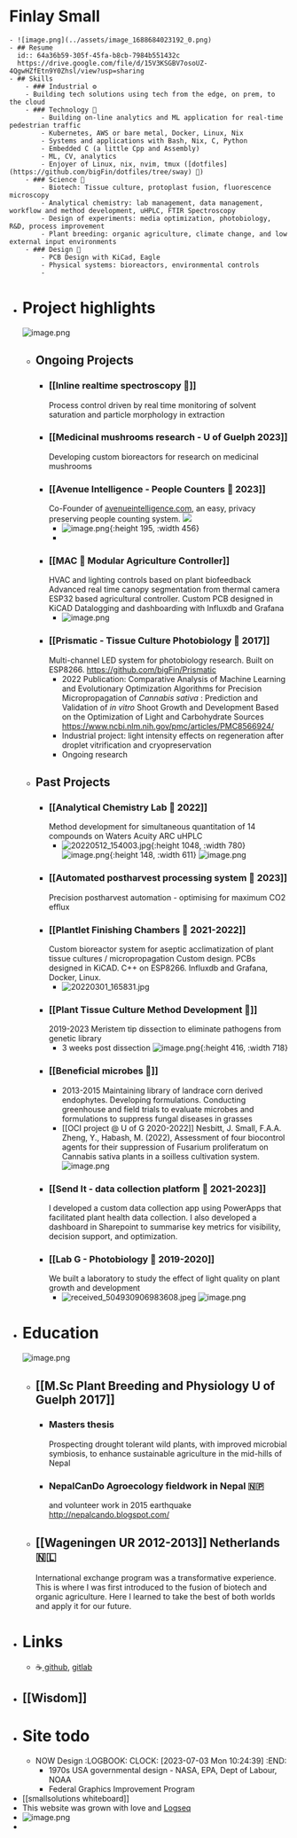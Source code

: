 # Finlay Small
	- ![image.png](../assets/image_1688684023192_0.png)
	- ## Resume
	  id:: 64a36b59-305f-45fa-b8cb-7984b551432c
	  https://drive.google.com/file/d/15V3KSGBV7osoUZ-4QgwHZfEtn9Y0Zhsl/view?usp=sharing
	- ## Skills
		- ### Industrial ⚙️
		- Building tech solutions using tech from the edge, on prem, to the cloud
		- ### Technology 🤖
			- Building on-line analytics and ML application for real-time pedestrian traffic
			- Kubernetes, AWS or bare metal, Docker, Linux, Nix
			- Systems and applications with Bash, Nix, C, Python
			- Embedded C (a little Cpp and Assembly)
			- ML, CV, analytics
			- Enjoyer of Linux, nix, nvim, tmux ([dotfiles](https://github.com/bigFin/dotfiles/tree/sway) 🐧)
		- ### Science 🔬
			- Biotech: Tissue culture, protoplast fusion, fluorescence microscopy
			- Analytical chemistry: lab management, data management, workflow and method development, uHPLC, FTIR Spectroscopy
			- Design of experiments: media optimization, photobiology, R&D, process improvement
			- Plant breeding: organic agriculture, climate change, and low external input environments
		- ### Design 📐
			- PCB Design with KiCad, Eagle
			- Physical systems: bioreactors, environmental controls
			-
- # Project highlights
  ![image.png](../assets/image_1688402515733_0.png)
	- ## Ongoing Projects
		- ### [[Inline realtime spectroscopy 🌈]] 
		  Process control driven by real time monitoring of solvent saturation and particle morphology in extraction
		- ### [[Medicinal mushrooms research - U of Guelph 2023]]
		  Developing custom bioreactors for research on medicinal mushrooms
		- ### [[Avenue Intelligence - People Counters 🚶 2023]] 
		  Co-Founder of [avenueintelligence.com](https://avenueintelligence.com/), an easy, privacy preserving people counting system.
		  ![](https://lh3.googleusercontent.com/pw/ADCreHcKwGfdYhdi9ch1bjMoeMYYnEgpHNAyg8C1gNijzWp0FIx1WZNIOK5AGMAr9sVr_1avf9MUPltLqr_GvnApVlaKULZKRSeieeChPdMe5FKj16cGzJrFivwJzAXgBjvw-FdviasNT1xAGDh8pYlEex-p=w595-h1288-s-no?authuser=2)
			- ![image.png](../assets/image_1688423776023_0.png){:height 195, :width 456}
			-
		- ### [[MAC 🌱 Modular Agriculture Controller]]
		  HVAC and lighting controls based on plant biofeedback
		  Advanced real time canopy segmentation from thermal camera
		  ESP32 based agricultural controller. Custom PCB designed in KiCAD
		  Datalogging and dashboarding with Influxdb and Grafana
			- ![image.png](../assets/image_1688423559948_0.png)
		- ### [[Prismatic - Tissue Culture Photobiology 🌈 2017]]
		  Multi-channel LED system for photobiology research. Built on ESP8266.
		  https://github.com/bigFin/Prismatic
			- 2022 Publication: Comparative Analysis of Machine Learning and Evolutionary Optimization Algorithms for Precision Micropropagation of *Cannabis sativa* : Prediction and Validation of *in vitro* Shoot Growth and Development Based on the Optimization of Light and Carbohydrate Sources
			  https://www.ncbi.nlm.nih.gov/pmc/articles/PMC8566924/
			- Industrial project: light intensity effects on regeneration after droplet vitrification and cryopreservation
			- Ongoing research
	- ## Past Projects
		- ### [[Analytical Chemistry Lab 🧪 2022]] 
		  Method development for simultaneous quantitation of 14 compounds on Waters Acuity ARC uHPLC
			- ![20220512_154003.jpg](../assets/20220512_154003_1688425376241_0.jpg){:height 1048, :width 780}
			  ![image.png](../assets/image_1688436117795_0.png){:height 148, :width 611}
			  ![image.png](../assets/image_1688437593680_0.png)
		- ### [[Automated postharvest processing system 🍃 2023]] 
		  Precision postharvest automation - optimising for maximum CO2 efflux
		- ### [[Plantlet Finishing Chambers 🌿 2021-2022]] 
		  Custom bioreactor system for aseptic acclimatization of plant tissue cultures / micropropagation
		  Custom design. PCBs designed in KiCAD. C++ on ESP8266. 
		  Influxdb and Grafana, Docker, Linux.
			- ![20220301_165831.jpg](../assets/20220301_165831_1688424417458_0.jpg)
		- ### [[Plant Tissue Culture Method Development 🌱]] 
		  2019-2023 Meristem tip dissection to eliminate pathogens from genetic library
			- 3 weeks post dissection
			  ![image.png](../assets/image_1688424237233_0.png){:height 416, :width 718}
		- ### [[Beneficial microbes 🦠]]
			- 2013-2015 Maintaining library of landrace corn derived endophytes. Developing formulations. Conducting greenhouse and field trials to evaluate microbes and formulations to suppress fungal diseases in grasses
			- [[OCI project @ U of G 2020-2022]]
			  Nesbitt, J. Small, F.A.A. Zheng, Y., Habash, M. (2022), Assessment of four biocontrol agents for their suppression of
			  Fusarium proliferatum on Cannabis sativa plants in a soilless cultivation system.
			  ![image.png](../assets/image_1688441712215_0.png)
		- ### [[Send It - data collection platform 🔢 2021-2023]]
		  I developed a custom data collection app using PowerApps that facilitated plant health data collection. I also developed a dashboard in Sharepoint to summarise key metrics for visibility, decision support, and optimization.
		- ### [[Lab G - Photobiology 🌈 2019-2020]] 
		  We built a laboratory to study the effect of light quality on plant growth and development
			- ![received_504930906983608.jpeg](../assets/received_504930906983608_1688426356547_0.jpeg)
			  ![image.png](../assets/image_1688437748035_0.png)
- # Education
  ![image.png](../assets/image_1688683491235_0.png)
	- ## [[M.Sc Plant Breeding and Physiology U of Guelph 2017]]
		- ### Masters thesis 
		  Prospecting drought tolerant wild plants, with improved microbial symbiosis, to enhance sustainable agriculture in the mid-hills of Nepal
		- ### NepalCanDo Agroecology fieldwork in Nepal 🇳🇵
		  and volunteer work in 2015 earthquake
		  http://nepalcando.blogspot.com/
	- ## [[Wageningen UR 2012-2013]] Netherlands 🇳🇱
	  International exchange program was a transformative experience. This is where I was first introduced to the fusion of biotech and organic agriculture. Here I learned to take the best of both worlds and apply it for our future.
- # Links
	- ☕[ github](https://github.com/bigFin), [gitlab](https://gitlab.com/bigFinSmall)
- ## [[Wisdom]]
- # Site todo
	- NOW Design
	  :LOGBOOK:
	  CLOCK: [2023-07-03 Mon 10:24:39]
	  :END:
		- 1970s USA governmental design - NASA, EPA, Dept of Labour, NOAA
		- Federal Graphics Improvement Program
- [[smallsolutions whiteboard]]
- This website was grown with love and [Logseq](https://logseq.com/)
- ![image.png](../assets/image_1688683252591_0.png)
-